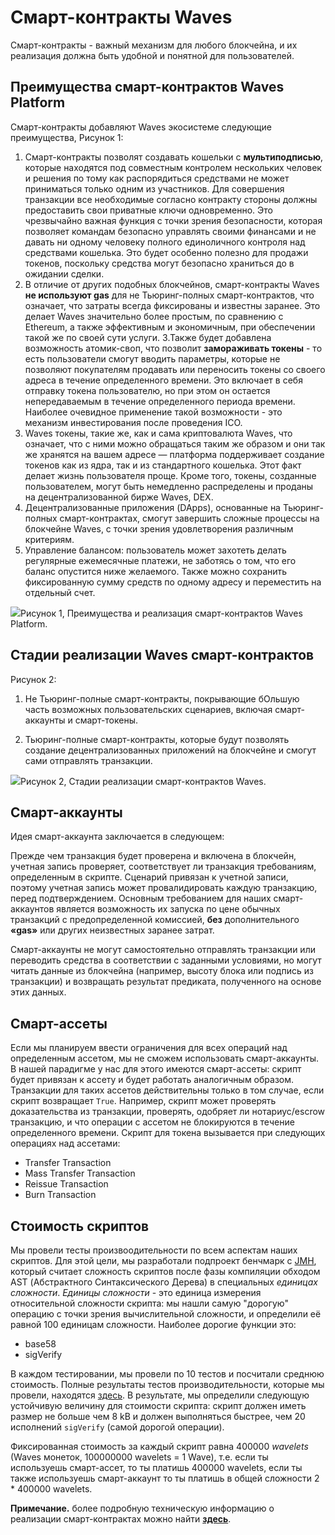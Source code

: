 # Смарт-контракты Waves

Смарт-контракты - важный механизм для любого блокчейна, и их реализация должна быть удобной и понятной для пользователей.

## Преимущества смарт-контрактов Waves Platform

Смарт-контракты добавляют Waves экосистеме следующие преимущества, Рисунок 1:

1. Смарт-контракты позволят создавать кошельки с **мультиподписью**, которые находятся под совместным контролем нескольких человек и решения по тому как распорядиться средствами не может приниматься только одним из участников. Для совершения транзакции все необходимые  согласно контракту стороны должны предоставить свои приватные ключи одновременно. Это чрезвычайно важная функция с точки зрения безопасности, которая позволяет командам безопасно управлять своими финансами и не давать ни одному человеку полного единоличного контроля над средствами кошелька. Это будет особенно полезно для продажи токенов, поскольку средства могут безопасно храниться до в ожидании сделки.
2. В отличие от других подобных блокчейнов, смарт-контракты Waves **не используют gas** для не Тьюринг-полных смарт-контрактов, что означает, что затраты всегда фиксированы и известны заранее. Это делает Waves значительно более простым, по сравнению с Ethereum, а также эффективным и экономичным, при обеспечении такой же по своей сути услуги.
3.Также будет добавлена возможность атомик-своп, что позволит **замораживать токены** - то есть пользователи смогут вводить параметры, которые не позволяют покупателям продавать или переносить токены со своего адреса в течение определенного времени. Это включает в себя отправку токена пользователю, но при этом он остается непередаваемым в течение определенного периода времени. Наиболее очевидное применение такой возможности - это механизм инвестирования после проведения ICO.
4. Waves токены, такие же, как и сама криптовалюта Waves, что означает, что с ними можно обращаться таким же образом и они так же хранятся на вашем адресе — платформа поддерживает создание токенов как из ядра, так и из стандартного кошелька. Этот факт делает жизнь пользователя проще. Кроме того, токены, созданные пользователем, могут быть немедленно распределены и проданы на децентрализованной бирже Waves, DEX.
5. Децентрализованные приложения \(DApps\), основанные на Тьюринг-полных смарт-контрактах, смогут завершить сложные процессы на блокчейне Waves, с точки зрения удовлетворения различным критериям.
6. Управление балансом: пользователь может захотеть делать регулярные ежемесячные платежи, не заботясь о том, что его баланс опустится ниже желаемого. Также можно сохранить фиксированную сумму средств по одному адресу и переместить на отдельный счет.

![](/_assets/Benefits-of-Waves-Smart-Contracts.png)Рисунок 1, Преимущества и реализация смарт-контрактов Waves Platform.

## Стадии реализации Waves смарт-контрактов

Рисунок 2:

1. Не Тьюринг-полные смарт-контракты, покрывающие бОльшую часть возможных пользовательских сценариев, включая смарт-аккаунты и смарт-токены.

2. Тьюринг-полные смарт-контракты, которые будут позволять создание децентрализованных приложений на блокчейне и смогут сами отправлять транзакции.

![](/_assets/Stages-of-Waves-Smart-Contracts-Implementation.png)Рисунок 2, Стадии реализации смарт-контрактов Waves.

## Смарт-аккаунты

Идея смарт-аккаунта заключается в следующем:

Прежде чем транзакция будет проверена и включена в блокчейн, учетная запись проверяет, соответствует ли транзакция требованиям, определенным в скрипте. Сценарий привязан к учетной записи, поэтому учетная запись может провалидировать каждую транзакцию, перед подтверждением. Основным требованием для наших смарт-аккаунтов является возможность их запуска по цене обычных транзакций с предопределенной комиссией, **без** дополнительного **«gas»** или других неизвестных заранее затрат.

Смарт-аккаунты не могут самостоятельно отправлять транзакции или переводить средства в соответствии с заданными условиями, но могут читать данные из блокчейна \(например, высоту блока или подпись из транзакции\) и возвращать результат предиката, полученного на основе этих данных.

## Смарт-ассеты

Если мы планируем ввести ограничения для всех операций над определенным ассетом, мы не сможем использовать смарт-аккаунты. В нашей парадигме у нас для этого имеются смарт-ассеты: скрипт будет привязан к ассету и будет работать аналогичным образом. Транзакции для таких ассетов действительны только в том случае, если скрипт возвращает `True`. Например, скрипт может проверять доказательства из транзакции, проверять, одобряет ли нотариус/escrow транзакцию, и что операции с ассетом не блокируются в течение определенного времени. Скрипт для токена вызывается при следующих операциях над ассетами:

* Transfer Transaction
* Mass Transfer Transaction
* Reissue Transaction
* Burn Transaction

## Стоимость скриптов

Мы провели тесты произвоодительности по всем аспектам наших скриптов. Для этой цели, мы разработали подпроект бенчмарк с [JMH](http://openjdk.java.net/projects/code-tools/jmh/), который считает сложность скриптов после фазы компиляции обходом AST (Абстрактного Синтаксического Дерева) в специальных _единицах сложности_. _Единицы сложности_ - это единица измерения относительной сложности скрипта:  мы нашли самую "дорогую" операцию с точки зрения вычислительной сложности, и определили её равной 100 единицам сложности. Наиболее дорогие функции это:

* base58
* sigVerify

В каждом тестировании, мы провели по 10 тестов и посчитали среднюю стоимость. Полные результаты тестов производительности, которые мы провели, находятся [здесь](/technical-details/waves-contracts-language-description/script-performance-tests.md).
В результате, мы определили следующую устойчивую величину для стоимости  скрипта: скрипт должен иметь размер не больше чем 8 kB и должен выполняться быстрее, чем 20 исполнений `sigVerify` (самой дорогой операции).

Фиксированная стоимость за каждый скрипт равна 400000 _wavelets_ (Waves монеток, 100000000 wavelets = 1 Wave), т.е. если ты используешь смарт-ассет, то ты платишь 400000 wavelets, если ты также используешь смарт-аккаунт то ты платишь в общей сложности 2 * 400000 wavelets.

**Примечание.** более подробную техническую информацию о реализации смарт-контрактах можно найти [**здесь**](/technical-details/waves-contracts-language-description.md).
